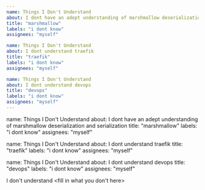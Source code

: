 ```yaml
---
name: Things I Don't Understand
about: I dont have an adept understanding of marshmallow deserialization and serialization
title: "marshmallow"
labels: "i dont know"
assignees: "myself"

name: Things I Don't Understand
about: I dont understand traefik
title: "traefik"
labels: "i dont know"
assignees: "myself"

name: Things I Don't Understand
about: I dont understand devops
title: "devops"
labels: "i dont know"
assignees: "myself"
---
```


name: Things I Don't Understand
about: I dont have an adept understanding of marshmallow deserialization and serialization
title: "marshmallow"
labels: "i dont know"
assignees: "myself"

name: Things I Don't Understand
about: I dont understand traefik
title: "traefik"
labels: "i dont know"
assignees: "myself"

name: Things I Don't Understand
about: I dont understand devops
title: "devops"
labels: "i dont know"
assignees: "myself"

I don't understand <fill in what you don't here>
